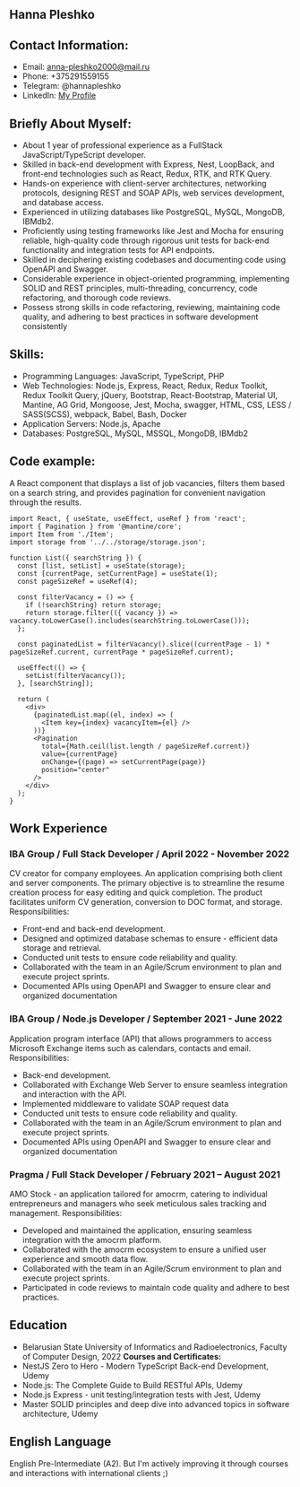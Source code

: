 ## Hanna Pleshko

## Contact Information:
- Email: anna-pleshko2000@mail.ru
- Phone: +375291559155
- Telegram: @hannapleshko
- LinkedIn: [My Profile](https://www.linkedin.com/in/hanna-p-06853a203/)

## Briefly About Myself:
- About 1 year of professional experience as a FullStack JavaScript/TypeScript developer.
- Skilled in back-end development with Express, Nest, LoopBack, and front-end technologies such as
React, Redux, RTK, and RTK Query.
- Hands-on experience with client-server architectures, networking protocols, designing REST and SOAP
APIs, web services development, and database access.
- Experienced in utilizing databases like PostgreSQL, MySQL, MongoDB, IBMdb2.
- Proficiently using testing frameworks like Jest and Mocha for ensuring reliable, high-quality code
through rigorous unit tests for back-end functionality and integration tests for API endpoints.
- Skilled in deciphering existing codebases and documenting code using OpenAPI and Swagger.
- Considerable experience in object-oriented programming, implementing SOLID and REST principles,
multi-threading, concurrency, code refactoring, and thorough code reviews.
- Possess strong skills in code refactoring, reviewing, maintaining code quality, and adhering to best
practices in software development consistently

## Skills:
- Programming Languages: JavaScript, TypeScript, PHP
- Web Technologies:	Node.js, Express, React, Redux, Redux Toolkit, Redux Toolkit Query, jQuery, Bootstrap, React-Bootstrap, Material UI, Mantine, AG Grid, Mongoose, Jest, Mocha, swagger, HTML, CSS, LESS / SASS(SCSS), webpack, Babel, Bash, Docker
- Application Servers: Node.js, Apache
- Databases: PostgreSQL, MySQL, MSSQL, MongoDB, IBMdb2

## Code example:
A React component that displays a list of job vacancies, filters them based on a search string, and provides pagination for convenient navigation through the results.
```
import React, { useState, useEffect, useRef } from 'react';
import { Pagination } from '@mantine/core';
import Item from './Item';
import storage from '../../storage/storage.json';

function List({ searchString }) {
  const [list, setList] = useState(storage);
  const [currentPage, setCurrentPage] = useState(1);
  const pageSizeRef = useRef(4);

  const filterVacancy = () => {
    if (!searchString) return storage;
    return storage.filter(({ vacancy }) => vacancy.toLowerCase().includes(searchString.toLowerCase()));
  };

  const paginatedList = filterVacancy().slice((currentPage - 1) * pageSizeRef.current, currentPage * pageSizeRef.current);

  useEffect(() => {
    setList(filterVacancy());
  }, [searchString]);

  return (
    <div>
      {paginatedList.map((el, index) => (
        <Item key={index} vacancyItem={el} />
      ))}
      <Pagination
        total={Math.ceil(list.length / pageSizeRef.current)}
        value={currentPage}
        onChange={(page) => setCurrentPage(page)}
        position="center"
      />
    </div>
  );
}
```

## Work Experience
### IBA Group / Full Stack Developer / April 2022 - November 2022
CV creator for company employees. An application comprising both client and server components. The primary objective is to streamline the resume creation process for easy editing and quick completion. The product facilitates uniform CV generation, conversion to DOC format, and storage.
Responsibilities:
- Front-end and back-end development.
- Designed and optimized database schemas to ensure - efficient data storage and retrieval.
- Conducted unit tests to ensure code reliability and quality.
- Collaborated with the team in an Agile/Scrum environment to plan and execute project sprints.
- Documented APIs using OpenAPI and Swagger to ensure clear and organized documentation

### IBA Group /  Node.js Developer / September 2021 - June 2022
Application program interface (API) that allows programmers to access Microsoft Exchange items such as calendars, contacts and email.
Responsibilities:
- Back-end development.
- Collaborated with Exchange Web Server to ensure seamless integration and interaction with the API.
- Implemented middleware to validate SOAP request data
- Conducted unit tests to ensure code reliability and quality.
- Collaborated with the team in an Agile/Scrum environment to plan and execute project sprints.
- Documented APIs using OpenAPI and Swagger to ensure clear and organized documentation

### Pragma /   Full Stack Developer / February 2021 – August 2021
AMO Stock - an application tailored for amocrm, catering to individual entrepreneurs and managers who seek meticulous sales tracking and management.
Responsibilities:
- Developed and maintained the application, ensuring seamless integration with the amocrm platform.
- Collaborated with the amocrm ecosystem to ensure a unified user experience and smooth data flow.
- Collaborated with the team in an Agile/Scrum environment to plan and execute project sprints.
- Participated in code reviews to maintain code quality and adhere to best practices.

## Education
- Belarusian State University of Informatics and Radioelectronics, Faculty of Computer Design, 2022
**Courses and Certificates:** 
- NestJS Zero to Hero - Modern TypeScript Back-end Development, Udemy
- Node.js: The Complete Guide to Build RESTful APIs, Udemy
- Node.js Express - unit testing/integration tests with Jest, Udemy
- Master SOLID principles and deep dive into advanced topics in software architecture, Udemy

## English Language
English Pre-Intermediate (A2). But I'm actively improving it through courses and
interactions with international clients ;)
